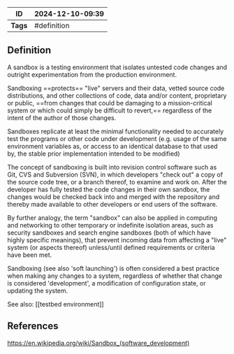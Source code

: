 | ID       | 2024-12-10-09:39 |
| -------- | ---------------- |
| **Tags** | #definition      |
## Definition

A sandbox is a testing environment that isolates untested code changes and outright experimentation from the production environment.

Sandboxing ==protects== "live" servers and their data, vetted source code distributions, and other collections of code, data and/or content, proprietary or public, ==from changes that could be damaging to a mission-critical system or which could simply be difficult to revert,== regardless of the intent of the author of those changes. 

Sandboxes replicate at least the minimal functionality needed to accurately test the programs or other code under development (e.g. usage of the same environment variables as, or access to an identical database to that used by, the stable prior implementation intended to be modified)

The concept of sandboxing is built into revision control software such as Git, CVS and Subversion (SVN), in which developers "check out" a copy of the source code tree, or a branch thereof, to examine and work on. 
After the developer has fully tested the code changes in their own sandbox, the changes would be checked back into and merged with the repository and thereby made available to other developers or end users of the software.

By further analogy, the term "sandbox" can also be applied in computing and networking to other temporary or indefinite isolation areas, such as security sandboxes and search engine sandboxes (both of which have highly specific meanings), that prevent incoming data from affecting a "live" system (or aspects thereof) unless/until defined requirements or criteria have been met.

Sandboxing (see also 'soft launching') is often considered a best practice when making any changes to a system, regardless of whether that change is considered 'development', a modification of configuration state, or updating the system.

See also: [[testbed environment]]

## References
https://en.wikipedia.org/wiki/Sandbox_(software_development)
